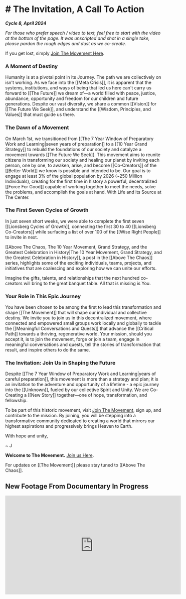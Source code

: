# # The Invitation, A Call To Action

***Cycle 8, April 2024***

*For those who prefer speech / video to text, feel free to start with the video at the bottom of the page. It was unscripted and shot in a single take, please pardon the rough edges and dust as we co-create.* 

If you get lost, simply [Join The Movement Here](https://jordannicholas.org/join_the_movement).  
### A Moment of Destiny

Humanity is at a pivotal point in its Journey. The path we are collectively on isn't working. As we face into the [[Meta Crisis]], it is apparent that the systems, institutions, and ways of being that led us here can't carry us forward to [[The Future]] we dream of—a world filled with peace, justice, abundance, opportunity and freedom for our children and future generations. Despite our vast diversity, we share a common [[Vision]] for [[The Future We Seek]], and understand the [[Wisdom, Principles, and Values]] that must guide us there.

### The Dawn of a Movement

On March 1st, we transitioned from [[The 7 Year Window of Preparatory Work and Learning|seven years of preparation]] to a [[10 Year Grand Strategy]] to rebuild the foundations of our society and catalyze a movement towards [[The Future We Seek]]. This movement aims to reunite citizens in transforming our society and healing our planet by inviting each person, one by one, to awaken, arise, and become [[Co-Creators]] of the [[Better World]] we know is possible and intended to be. Our goal is to engage at least 3% of the global population by 2026 (~250 Million Individuals), creating for the first time in history a powerful, decentralized [[Force For Good]] capable of working together to meet the needs, solve the problems, and accomplish the goals at hand. With Life and its Source at The Center. 

### The First Seven Cycles of Growth 

In just seven short weeks, we were able to complete the first seven [[Lionsberg Cycles of Growth]], connecting the first 30 to 40 [[Lionsberg Co-Creators]] while surfacing a list of over 100 of the [[Wise Right People]] to invite in next. 

[[Above The Chaos, The 10 Year Movement, Grand Strategy, and the Greatest Celebration in History|The 10 Year Movement, Grand Strategy, and the Greatest Celebration in History]], a post in the [[Above The Chaos]] series, highlights some of the exciting individuals, teams, projects, and initiatives that are coalescing and exploring how we can unite our efforts. 

Imagine the gifts, talents, and relationships that the next hundred co-creators will bring to the great banquet table. All that is missing is You.

### Your Role in This Epic Journey

You have been chosen to be among the first to lead this transformation and shape [[The Movement]] that will shape our individual and collective destiny. We invite you to join us in this decentralized movement, where connected and empowered small groups work locally and globally to tackle the [[Meaningful Conversations and Quests]] that advance the [[Critical Path]] towards a thriving, regenerative world. Your mission, should you accept it, is to join the movement, forge or join a team, engage in meaningful conversations and quests, tell the stories of transformation that result, and inspire others to do the same.

### The Invitation: Join Us in Shaping the Future

Despite [[The 7 Year Window of Preparatory Work and Learning|years of careful preparation]], this movement is more than a strategy and plan; it is an invitation to the adventure and opportunity of a lifetime - a epic journey into the [[Unknown]], fueled by our collective Spirit and Unity. We are Co-Creating a [[New Story]] together—one of hope, transformation, and fellowship.

To be part of this historic movement, visit [Join The Movement](https://jordannicholas.org/join_the_movement), sign up, and contribute to the mission. By joining, you will be stepping into a transformative community dedicated to creating a world that mirrors our highest aspirations and progressively brings Heaven to Earth. 

With hope and unity,

~ J  

**Welcome to The Movement.** [Join us Here](https://jordannicholas.org/join_the_movement). 

For updates on [[The Movement]] please stay tuned to [[Above The Chaos]]. 

## New Footage From Documentary In Progress 

<div style="text-align:center"><iframe width="560" height="315" src="https://www.youtube.com/embed/O5l--cZPFa0?si=2B1YS0fXZYHozVbd" title="YouTube video player" frameborder="0" allow="accelerometer; autoplay; clipboard-write; encrypted-media; gyroscope; picture-in-picture; web-share" referrerpolicy="strict-origin-when-cross-origin" allowfullscreen></iframe></div>


